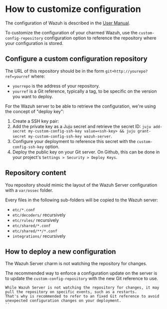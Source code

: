 # How to customize configuration

The configuration of Wazuh is described in the [User Manual](https://documentation.wazuh.com/current/user-manual/).

To customize the configuration of your charmed Wazuh, use the `custom-config-repository` configuration option to reference the repository where your configuration is stored.

## Configure a custom configuration repository

The URL of this repository should be in the form `git+http://yourepo?ref=yourref` where:

- `yourrepo` is the address of your repository.
- `yourref` is a Git reference, typically a tag, to be specific on the version you want to deploy.

For the Wazuh server to be able to retrieve the configuration, we're using the concept of "deploy key":

1. Create a SSH key pair:
2. Add the private key as a Juju secret and retrieve the secret ID: `juju add-secret my-custom-config-ssh-key value=<ssh-key> && juju grant-secret my-custom-config-ssh-key wazuh-server`.
3. Configure your deployment to reference this secret with the `custom-config-ssh-key` option.
4. Deploy the public key on your Git server. On Github, this can be done in your project's `Settings > Security > Deploy Keys`.

## Repository content

You repository should mimic the layout of the Wazuh Server configuration with a `var/ossec` folder.

Every files in the following sub-folders will be copied to the Wazuh server:

- `etc/*.conf`
- `etc/decoders/` recursively
- `etc/rules/` recursively
- `etc/shared/*.conf`
- `etc/shared/**/*.conf`
- `integrations/` recursively

## How to deploy a new configuration

The Wazuh Server charm is not watching the repository for changes.

The recommended way to enforce a configuration update on the server is to update the `custom-config-repository` with the new Git reference to use.

```{note}
While Wazuh Server is not watching the repository for changes, it may pull the repository on specific events, such as a restarts.
That's why is recommended to refer to an fixed Git reference to avoid unexpected configuration changes on your deployment.
``
